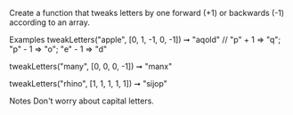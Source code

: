 Create a function that tweaks letters by one forward (+1) or backwards (-1) according to an array.

Examples
tweakLetters("apple", [0, 1, -1, 0, -1]) ➞ "aqold"
// "p" + 1 => "q"; "p" - 1 => "o"; "e" - 1 => "d"

tweakLetters("many", [0, 0, 0, -1]) ➞ "manx"

tweakLetters("rhino", [1, 1, 1, 1, 1]) ➞ "sijop"

Notes
Don't worry about capital letters.